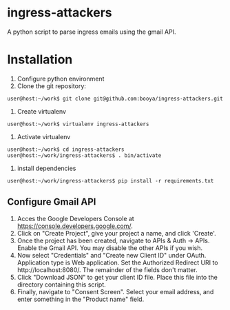 ingress-attackers
====
A python script to parse ingress emails using the gmail API.

# Installation
1. Configure python environment
  1. Clone the git repository:

    user@host:~/work$ git clone git@github.com:booya/ingress-attackers.git
  1. Create virtualenv

    user@host:~/work$ virtualenv ingress-attackers
  1. Activate virtualenv

    user@host:~/work$ cd ingress-attackers
    user@host:~/work/ingress-attackers$ . bin/activate
  1. install dependencies

    user@host:~/work/ingress-attackers$ pip install -r requirements.txt

## Configure Gmail API
1. Acces the Google Developers Console at https://console.developers.google.com/.
1. Click on "Create Project", give your project a name, and click 'Create'.
1. Once the project has been created, navigate to APIs & Auth -> APIs.  Enable the Gmail API.  You may disable the other APIs if you wish.
1. Now select "Credentials" and "Create new Client ID" under OAuth. Application type is Web application.  Set the Authorized Redirect URI to http://localhost:8080/. The remainder of the fields don't matter.
1. Click "Download JSON" to get your client ID file.  Place this file into the directory containing this script.
1. Finally, navigate to "Consent Screen".  Select your email address, and enter something in the "Product name" field.


